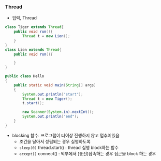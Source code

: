 ### Thread

* 입력, Thread
```java
class Tiger extends Thread{
    public void run(){
        Thread t = new Lion();
    }
}
class Lion extends Thread{
    public void run(){

    }
}

public class Hello
{
    public static void main(String[] args)
    {
        System.out.println("start");
        Thread t = new Tiger();
        t.start();

        new Scanner(System.in).nextInt();
        System.out.println("end");
    }
}
```
* blocking 함수: 프로그램이 더이상 진행하지 않고 멈추어있음
  * 조건을 달아서 성립되는 경우 실행하도록
  * `sleep(0)` thread.start() : thread 실행 block하는 함수
  * `accept()` connect() : 외부에서 (통신)접속하는 경우 접근을 block 하는 경우
  

